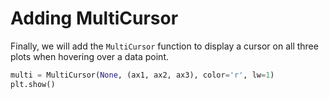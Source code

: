 # Adding MultiCursor

Finally, we will add the `MultiCursor` function to display a cursor on all three plots when hovering over a data point.

```python
multi = MultiCursor(None, (ax1, ax2, ax3), color='r', lw=1)
plt.show()
```
